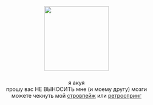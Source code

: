 <div align="center">
  <img height="170" src="https://i.pinimg.com/736x/f9/2c/c4/f92cc4aa8abef6ff45a2bc235a7b7a81.jpg"  />
</div>

###

<p align="center">я акуя <br>прошу вас НЕ ВЫНОСИТЬ мне (и моему другу) мозги<br>можете чекнуть мой <a href="https://akuyyaa.straw.page/">стровпейж</a> или <a href="https://retrospring.net/@akuyya">ретроспринг</a></p>




###
